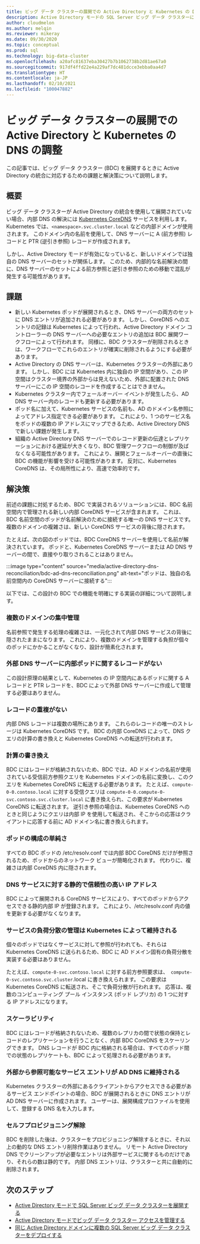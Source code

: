 ```yaml
---
title: ビッグ データ クラスターの展開での Active Directory と Kubernetes の DNS の調整
description: Active Directory モードの SQL Server ビッグ データ クラスターに対する DNS の調整を構成する
author: cloudmelon
ms.author: melqin
ms.reviewer: mikeray
ms.date: 09/30/2020
ms.topic: conceptual
ms.prod: sql
ms.technology: big-data-cluster
ms.openlocfilehash: a20afc81637eba30427b7b1062738b2d81ae67a0
ms.sourcegitcommit: 917df4ffd22e4a229af7dc481dcce3ebba0aa4d7
ms.translationtype: HT
ms.contentlocale: ja-JP
ms.lasthandoff: 02/10/2021
ms.locfileid: "100047882"
---
```

# <a name="active-directory-and-kubernetes-dns-reconciliation-in-big-data-clusters-deployments"></a>ビッグ データ クラスターの展開での Active Directory と Kubernetes の DNS の調整

この記事では、ビッグ データ クラスター (BDC) を展開するときに Active Directory の統合に対応するための課題と解決策について説明します。

## <a name="overview"></a>概要

ビッグ データ クラスターが Active Directory の統合を使用して展開されていない場合、内部 DNS の解決には [Kubernetes CoreDNS](https://kubernetes.io/docs/tasks/administer-cluster/coredns/) サービスを利用します。 Kubernetes では、`<namespace>.svc.cluster.local` などの内部ドメインが使用されます。 このドメイン内の名前を使用して、DNS サーバーに A (前方参照) レコードと PTR (逆引き参照) レコードが作成されます。

しかし、Active Directory モードが有効になっていると、新しいドメインでは独自の DNS サーバーのセットが関係します。 このため、内部的な名前解決の間に、DNS サーバーのセットによる前方参照と逆引き参照のための移動で混乱が発生する可能性があります。

## <a name="challenges"></a>課題

* 新しい Kubernetes ポッドが展開されるとき、DNS サーバーの両方のセットに DNS エントリが追加される必要があります。 しかし、CoreDNS へのエントリの記録は Kubernetes によって行われ、Active Directory ドメイン コントローラーの DNS サーバーへの必要なエントリの追加は BDC 展開ワークフローによって行われます。 同様に、BDC クラスターが削除されるときは、ワークフローでこれらのエントリが確実に削除されるようにする必要があります。
* Active Directory の DNS サーバーは、Kubernetes クラスターの外部にあります。 しかし、BDC には Kubernetes 内に独自の IP 空間があり、この IP 空間はクラスター境界の外部からは見えないため、外部に配置された DNS サーバーにこの IP 空間のレコードを作成することはできません。
* Kubernetes クラスター内でフェールオーバー イベントが発生したら、AD DNS サーバー内のレコードも更新する必要があります。
* ポッド名に加えて、Kubernetes サービスの名前も、AD のドメイン名参照によってアドレス指定できる必要があります。 これにより、1 つのサービス名をポッドの複数の IP アドレスにマップできるため、Active Directory DNS で新しい課題が発生します。
* 組織の Active Directory DNS サーバーでのレコード更新の伝達とレプリケーションにおける遅延が大きくなり、BDC 管理ワークフローの制御が及ばなくなる可能性があります。 これにより、展開とフェールオーバーの直後に BDC の機能が影響を受ける可能性があります。 反対に、Kubernetes CoreDNS は、その局所性により、高速で効率的です。

## <a name="solution"></a>解決策

前述の課題に対処するため、BDC で実装されるソリューションには、BDC 名前空間内で管理される新しい内部 CoreDNS サービスが含まれます。 これは、BDC 名前空間のポッドが名前解決のために接続する唯一の DNS サービスです。 複数のドメインの複雑さは、新しい CoreDNS サービスの背後に隠されます。

たとえば、次の図のポッドでは、BDC CoreDNS サーバーを使用して名前が解決されています。 ポッドと、Kubernetes CoreDNS サーバーまたは AD DNS サーバーの間で、直接やり取りされることはありません。 

:::image type="content" source="media/active-directory-dns-reconciliation/bdc-ad-dns-reconciliation.png" alt-text="ポッドは、独自の名前空間内の CoreDNS サーバーに接続する":::

以下では、この設計の BDC での機能を明確にする実装の詳細について説明します。

### <a name="centralized-management-of-multiple-domains"></a>複数のドメインの集中管理

名前参照で発生する処理の複雑さは、一元化されて内部 DNS サービスの背後に隠されたままになります。 これにより、複数のドメインを管理する負担が個々のポッドにかかることがなくなり、設計が簡素化されます。

### <a name="no-records-for-internal-pods-in-external-dns-servers"></a>外部 DNS サーバーに内部ポッドに関するレコードがない

この設計原理の結果として、Kubernetes の IP 空間内にあるポッドに関する A レコードと PTR レコードを、BDC によって外部 DNS サーバーに作成して管理する必要はありません。

### <a name="no-duplication-of-records"></a>レコードの重複がない

内部 DNS レコードは複数の場所にあります。 これらのレコードの唯一のストレージは Kubernetes CoreDNS です。 BDC の内部 CoreDNS によって、DNS クエリの計算の書き換えと Kubernetes CoreDNS への転送が行われます。

### <a name="computational-rewriting"></a>計算の書き換え

BDC にはレコードが格納されないため、BDC では、AD ドメインの名前が使用されている受信前方参照クエリを Kubernetes ドメインの名前に変換し、このクエリを Kubernetes CoreDNS に転送する必要があります。
たとえば、`compute-0-0.contoso.local` に対する受信クエリは `compute-0-0.compute-0-svc.contoso.svc.cluster.local` に書き換えられ、この要求が Kubernetes CoreDNS に転送されます。
逆引き参照の場合は、Kubernetes CoreDNS へのときと同じようにクエリは内部 IP を使用して転送され、そこからの応答はクライアントに応答する前に AD ドメイン名に書き換えられます。

### <a name="simplicity-in-pod-configurations"></a>ポッドの構成の単純さ

すべての BDC ポッドの /etc/resolv.conf では内部 BDC CoreDNS だけが参照されるため、ポッドからのネットワーク ビューが簡略化されます。 代わりに、複雑さは内部 CoreDNS 内に隠されます。

### <a name="static-and-reliable-ip-address-for-dns-service"></a>DNS サービスに対する静的で信頼性の高い IP アドレス

BDC によって展開される CoreDNS サービスにより、すべてのポッドからアクセスできる静的内部 IP が登録されます。 これにより、/etc/resolv.conf 内の値を更新する必要がなくなります。

### <a name="service-load-balance-management-is-retained-by-kubernetes"></a>サービスの負荷分散の管理は Kubernetes によって維持される

個々のポッドではなくサービスに対して参照が行われても、それらは Kubernetes CoreDNS に送られるため、BDC に AD ドメイン固有の負荷分散を実装する必要はありません。

たとえば、`compute-0-svc.contoso.local` に対する前方参照要求は、` compute-0-svc.contoso.svc.cluster`.local に書き換えられます。 この要求は Kubernetes CoreDNS に転送され、そこで負荷分散が行われます。 応答は、複数のコンピューティング プール インスタンス (ポッド レプリカ) の 1 つに対する IP アドレスになります。

### <a name="scalability"></a>スケーラビリティ

BDC にはレコードが格納されないため、複数のレプリカの間で状態の保持とレコードのレプリケーションを行うことなく、内部 BDC CoreDNS をスケーリングできます。 DNS レコードが BDC 内に格納される場合は、すべてのポッド間での状態のレプリケートも、BDC によって処理される必要があります。

### <a name="externally-visible-service-entries-stay-in-ad-dns"></a>外部から参照可能なサービス エントリが AD DNS に維持される

Kubernetes クラスターの外部にあるクライアントからアクセスできる必要があるサービス エンドポイントの場合、BDC が展開されるときに DNS エントリが AD DNS サーバーに作成されます。 ユーザーは、展開構成プロファイルを使用して、登録する DNS 名を入力します。

### <a name="self-deprovisioning"></a>セルフプロビジョニング解除

BDC を削除した後は、クラスターをプロビジョニング解除するときに、それ以上の動的な DNS エントリ削除作業はありません。 リモート Active Directory DNS でクリーンアップが必要なエントリは外部サービスに関するものだけであり、それらの数は静的です。 内部 DNS エントリは、クラスターと共に自動的に削除されます。

## <a name="next-steps"></a>次のステップ

- [Active Directory モードで SQL Server ビッグ データ クラスターを展開する](active-directory-deploy.md)
- [Active Directory モードでビッグ データ クラスター アクセスを管理する](active-directory-objects.md)
- [同じ Active Directory ドメインに複数の SQL Server ビッグ データ クラスターをデプロイする](active-directory-deployment-background.md)

